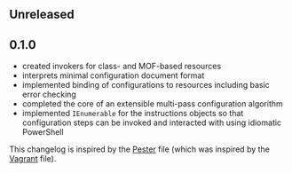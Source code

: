 ## Unreleased

## 0.1.0
 - created invokers for class- and MOF-based resources
 - interprets minimal configuration document format
 - implemented binding of configurations to resources including basic error checking
 - completed the core of an extensible multi-pass configuration algorithm
 - implemented `IEnumerable` for the instructions objects so that configuration steps can be invoked and interacted with using idiomatic PowerShell

This changelog is inspired by the 
[Pester](https://github.com/pester/Pester/blob/master/CHANGELOG.md) file 
(which was inspired by the
[Vagrant](https://github.com/mitchellh/vagrant/blob/master/CHANGELOG.md) 
file).
